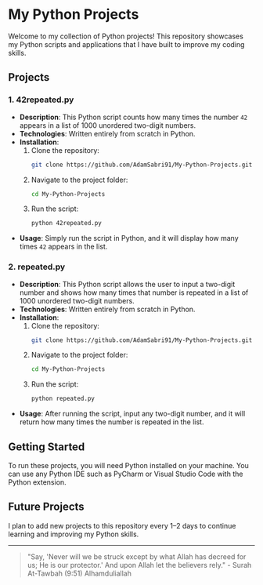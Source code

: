 # My Python Projects

Welcome to my collection of Python projects! This repository showcases my Python scripts and applications that I have built to improve my coding skills.

## Projects

### 1. **42repeated.py**
   - **Description**: This Python script counts how many times the number `42` appears in a list of 1000 unordered two-digit numbers.
   - **Technologies**: Written entirely from scratch in Python.
   - **Installation**:
     1. Clone the repository:
        ```bash
        git clone https://github.com/AdamSabri91/My-Python-Projects.git
        ```
     2. Navigate to the project folder:
        ```bash
        cd My-Python-Projects
        ```
     3. Run the script:
        ```bash
        python 42repeated.py
        ```
   - **Usage**: Simply run the script in Python, and it will display how many times `42` appears in the list.
   
### 2. **repeated.py**
   - **Description**: This Python script allows the user to input a two-digit number and shows how many times that number is repeated in a list of 1000 unordered two-digit numbers.
   - **Technologies**: Written entirely from scratch in Python.
   - **Installation**:
     1. Clone the repository:
        ```bash
        git clone https://github.com/AdamSabri91/My-Python-Projects.git
        ```
     2. Navigate to the project folder:
        ```bash
        cd My-Python-Projects
        ```
     3. Run the script:
        ```bash
        python repeated.py
        ```
   - **Usage**: After running the script, input any two-digit number, and it will return how many times the number is repeated in the list.

## Getting Started
To run these projects, you will need Python installed on your machine. You can use any Python IDE such as PyCharm or Visual Studio Code with the Python extension.

## Future Projects
I plan to add new projects to this repository every 1–2 days to continue learning and improving my Python skills.

---

> "Say, 'Never will we be struck except by what Allah has decreed for us; He is our protector.' And upon Allah let the believers rely." - Surah At-Tawbah (9:51)
> Alhamduliallah

